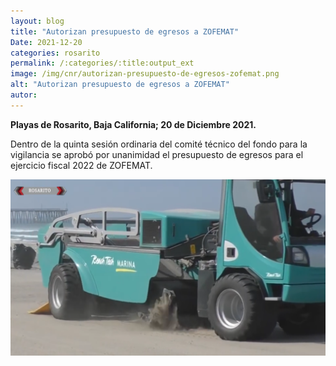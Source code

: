 ```yaml
---
layout: blog
title: "Autorizan presupuesto de egresos a ZOFEMAT"
Date: 2021-12-20
categories: rosarito
permalink: /:categories/:title:output_ext
image: /img/cnr/autorizan-presupuesto-de-egresos-zofemat.png
alt: "Autorizan presupuesto de egresos a ZOFEMAT"
autor:
---
```


**Playas de Rosarito, Baja California; 20 de Diciembre 2021.** 

Dentro de la quinta sesión ordinaria del comité técnico del fondo para la vigilancia se aprobó por unanimidad el presupuesto de egresos para el ejercicio fiscal 2022 de ZOFEMAT.


<div id="carouselExampleSlidesOnly" class="carousel slide" data-ride="carousel">
  <div class="carousel-inner">
    <div class="carousel-item active">
       <img class="d-block w-100" src="/img/cnr/autorizan-presupuesto-de-egresos-zofemat.png" loading="lazy"  alt="Autorizan presupuesto de egresos a ZOFEMAT">
    </div>
  </div>
</div>